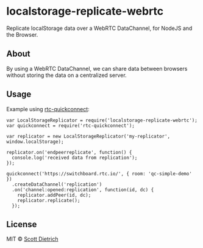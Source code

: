 #  localstorage-replicate-webrtc

Replicate localStorage data over a WebRTC DataChannel, for NodeJS and the Browser.

## About

By using a WebRTC DataChannel, we can share data between browsers without storing
the data on a centralized server.

## Usage

Example using [rtc-quickconnect](https://github.com/rtc-io/rtc-quickconnect):

```
var LocalStorageReplicator = require('localstorage-replicate-webrtc');
var quickconnect = require('rtc-quickconnect');

var replicator = new LocalStorageReplicator('my-replicator', window.localStorage);

replicator.on('endpeerreplicate', function() {
  console.log('received data from replication');
});

quickconnect('https://switchboard.rtc.io/', { room: 'qc-simple-demo' })
  .createDataChannel('replication')
  .on('channel:opened:replication', function(id, dc) {
    replicator.addPeer(id, dc);
    replicator.replicate();
  });
```

## License

MIT © [Scott Dietrich](http://minutestopost.com)
